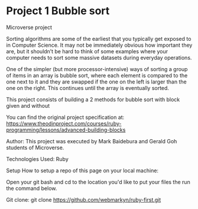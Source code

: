 # Project 1 Bubble sort

Microverse project

Sorting algorithms are some of the earliest that you typically get exposed to in Computer Science. It may not be immediately obvious how important they are, but it shouldn’t be hard to think of some examples where your computer needs to sort some massive datasets during everyday operations.

One of the simpler (but more processor-intensive) ways of sorting a group of items in an array is bubble sort, where each element is compared to the one next to it and they are swapped if the one on the left is larger than the one on the right. This continues until the array is eventually sorted.

This project consists of building a 2 methods for bubble sort with block given and without

You can find the original project specification at:
https://www.theodinproject.com/courses/ruby-programming/lessons/advanced-building-blocks

Author:
This project was executed by Mark Baidebura and Gerald Goh students of Microverse.

Technologies Used:
Ruby

Setup
How to setup a repo of this page on your local machine:

Open your git bash and cd to the location you'd like to put your files the run the command below.

Git clone: git clone <https://github.com/webmarkyn/ruby-first.git>

